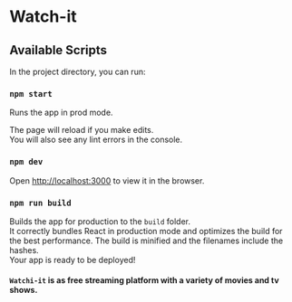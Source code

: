 # Watch-it

## Available Scripts

In the project directory, you can run:

### `npm start`

Runs the app in prod mode.

The page will reload if you make edits.\
You will also see any lint errors in the console.

### `npm dev`
Open [http://localhost:3000](http://localhost:3000) to view it in the browser.

### `npm run build`

Builds the app for production to the `build` folder.\
It correctly bundles React in production mode and optimizes the build for the best performance.
The build is minified and the filenames include the hashes.\
Your app is ready to be deployed!

#### `Watchi-it` is as free streaming platform with a variety of movies and tv shows.
